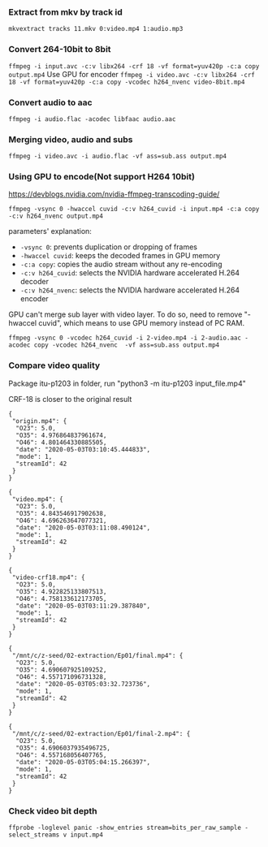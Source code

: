 ### Extract from mkv by track id
`mkvextract tracks 11.mkv 0:video.mp4 1:audio.mp3`

### Convert 264-10bit to 8bit
`ffmpeg -i input.avc -c:v libx264 -crf 18 -vf format=yuv420p -c:a copy output.mp4`
Use GPU for encoder
`ffmpeg -i video.avc -c:v libx264 -crf 18 -vf format=yuv420p -c:a copy -vcodec h264_nvenc video-8bit.mp4`

### Convert audio to aac
`ffmpeg -i audio.flac -acodec libfaac audio.aac`

### Merging video, audio and subs
`ffmpeg -i video.avc -i audio.flac -vf ass=sub.ass output.mp4`

### Using GPU to encode(Not support H264 10bit)
https://devblogs.nvidia.com/nvidia-ffmpeg-transcoding-guide/

`ffmpeg -vsync 0 -hwaccel cuvid -c:v h264_cuvid -i input.mp4 -c:a copy -c:v h264_nvenc output.mp4`

parameters' explanation:
- `-vsync 0`: prevents duplication or dropping of frames
- `-hwaccel cuvid`: keeps the decoded frames in GPU memory
- `-c:a copy`: copies the audio stream without any re-encoding
- `-c:v h264_cuvid`: selects the NVIDIA hardware accelerated H.264 decoder
- `-c:v h264_nvenc`: selects the NVIDIA hardware accelerated H.264 encoder

GPU can't merge sub layer with video layer. To do so, need to remove "-hwaccel cuvid", which means to use GPU memory instead of PC RAM.

`ffmpeg -vsync 0 -vcodec h264_cuvid -i 2-video.mp4 -i 2-audio.aac -acodec copy -vcodec h264_nvenc  -vf ass=sub.ass output.mp4`


### Compare video quality
Package itu-p1203
in folder, run "python3 -m itu-p1203 input_file.mp4"

CRF-18 is closer to the original result
```
{
 "origin.mp4": {
  "O23": 5.0,
  "O35": 4.976864837961674,
  "O46": 4.801464330885505,
  "date": "2020-05-03T03:10:45.444833",
  "mode": 1,
  "streamId": 42
 }
}
```
```
{
 "video.mp4": {
  "O23": 5.0,
  "O35": 4.843546917902638,
  "O46": 4.696263647077321,
  "date": "2020-05-03T03:11:08.490124",
  "mode": 1,
  "streamId": 42
 }
}
```
```
{
 "video-crf18.mp4": {
  "O23": 5.0,
  "O35": 4.922825133807513,
  "O46": 4.758133612173705,
  "date": "2020-05-03T03:11:29.387840",
  "mode": 1,
  "streamId": 42
 }
}
```
```
{
 "/mnt/c/z-seed/02-extraction/Ep01/final.mp4": {
  "O23": 5.0,
  "O35": 4.690607925109252,
  "O46": 4.557171096731328,
  "date": "2020-05-03T05:03:32.723736",
  "mode": 1,
  "streamId": 42
 }
}
```
```
{
 "/mnt/c/z-seed/02-extraction/Ep01/final-2.mp4": {
  "O23": 5.0,
  "O35": 4.6906037935496725,
  "O46": 4.557168056407765,
  "date": "2020-05-03T05:04:15.266397",
  "mode": 1,
  "streamId": 42
 }
}
```

### Check video bit depth
`ffprobe -loglevel panic -show_entries stream=bits_per_raw_sample -select_streams v input.mp4`
